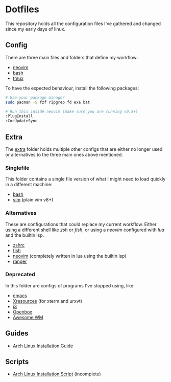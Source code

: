 # Dotfiles

This repository holds all the configuration files I've gathered and changed 
since my early days of linux.


## Config

There are three main files and folders that define my workflow:

- [neovim](.config/nvim)
- [bash](.bashrc)
- [tmux](.tmux.conf)

To have the expected behaviour, install the following packages:

```bash
# Use your package manager
sudo pacman -S fzf ripgrep fd exa bat

# Run this inside neovim (make sure you are running v0.5+)
:PlugInstall
:CocUpdateSync
```


## Extra

The [extra](.extra) folder holds multiple other configs that are either no longer used
or alternatives to the three main ones above mentioned.

### Singlefile

This folder contains a single file version of what I might need to load quickly
in a different machine:

- [bash](.extra/singlefile/bashrc)
- [vim](.extra/singlefile/vimrc) (plain vim v8+)


### Alternatives

These are configurations that could replace my current workflow. Either using a
different shell like _zsh_ or _fish_, or using a _neovim_ configured with *lua*
and the builtin lsp.

- [zshrc](.extra/alternative/zshrc)
- [fish](.extra/alternative/fish)
- [neovim](.extra/alternative/nvim) (completely written in lua using the builtin lsp)
- [ranger](.extra/alternative/ranger)


### Deprecated

In this folder are configs of programs I've stopped using, like:

- [emacs](.extra/deprecated/emacs.d)
- [Xresources](.extra/deprecated/Xresources) (for xterm and urxvt)
- [i3](.extra/deprecated/i3)
- [Openbox](.extra/deprecated/openbox)
- [Awesome WM](.extra/deprecated/awesome)


## Guides

- [Arch Linux Installation Guide](.guides/arch-installation.md)


## Scripts

- [Arch Linux Installation Script](.scripts/basic-install.sh) (incomplete)
